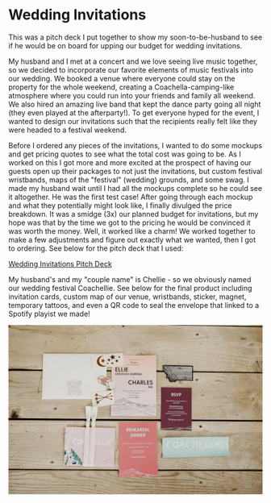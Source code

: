 # Wedding Invitations

This was a pitch deck I put together to show my soon-to-be-husband to see if he would be on board for upping our budget for wedding invitations.

My husband and I met at a concert and we love seeing live music together, so we decided to incorporate our favorite elements of music festivals into our wedding. We booked a venue where everyone could stay on the property for the whole weekend, creating a Coachella-camping-like atmosphere where you could run into your friends and family all weekend. We also hired an amazing live band that kept the dance party going all night (they even played at the afterparty!). To get everyone hyped for the event, I wanted to design our invitations such that the recipients really felt like they were headed to a festival weekend.

Before I ordered any pieces of the invitations, I wanted to do some mockups and get pricing quotes to see what the total cost was going to be. As I worked on this I got more and more excited at the prospect of having our guests open up their packages to not just the invitations, but custom festival wristbands, maps of the "festival" (wedding) grounds, and some swag. I made my husband wait until I had all the mockups complete so he could see it altogether. He was the first test case! After going through each mockup and what they potentially might look like, I finally divulged the price breakdown. It was a smidge (3x) our planned budget for invitations, but my hope was that by the time we got to the pricing he would be convinced it was worth the money. Well, it worked like a charm! We worked together to make a few adjustments and figure out exactly what we wanted, then I got to ordering. See below for the pitch deck that I used:

[Wedding Invitations Pitch Deck](https://docs.google.com/presentation/d/1klsaybPy-8u7fJyWWkXCF_DGRkSlAzCj-yUj0ng8uD0/edit?usp=sharing)

My husband's and my "couple name" is Chellie - so we obviously named our wedding festival Coachellie. See below for the final product including invitation cards, custom map of our venue, wristbands, sticker, magnet, temporary tattoos, and even a QR code to seal the envelope that linked to a Spotify playist we made!

<img src="images/invitation-details.jpg?raw=true"/>
